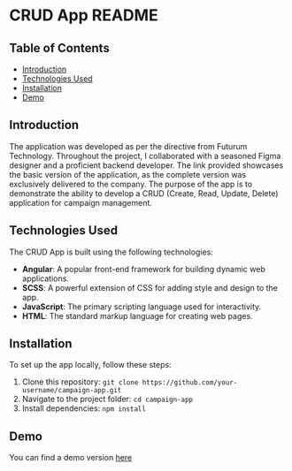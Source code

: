 # CRUD App README

## Table of Contents

- [Introduction](#introduction)
- [Technologies Used](#technologies-used)
- [Installation](#installation)
- [Demo](#demo)

## Introduction

The application was developed as per the directive from Futurum Technology. Throughout the project, I collaborated with a seasoned Figma designer and a proficient backend developer. The link provided showcases the basic version of the application, as the complete version was exclusively delivered to the company. The purpose of the app is to demonstrate the ability to develop a CRUD (Create, Read, Update, Delete) application for campaign management.

## Technologies Used

The CRUD App is built using the following technologies:

- **Angular**: A popular front-end framework for building dynamic web applications.
- **SCSS**: A powerful extension of CSS for adding style and design to the app.
- **JavaScript**: The primary scripting language used for interactivity.
- **HTML**: The standard markup language for creating web pages.

## Installation

To set up the app locally, follow these steps:

1. Clone this repository: `git clone https://github.com/your-username/campaign-app.git`
2. Navigate to the project folder: `cd campaign-app`
3. Install dependencies: `npm install`

## Demo

You can find a demo version [here](https://crudaplication.netlify.app/)
